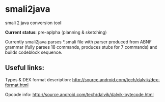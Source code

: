 # smali2java

smali 2 java conversion tool

**Current status**: pre-aplpha (planning & sketching)

Currently smali2java parses *.smali file with parser produced from ABNF grammar 
(fully parses 18 commands, produces stubs for 7 commands) and builds codeblock sequence.

## Useful links:

Types & DEX format description: http://source.android.com/tech/dalvik/dex-format.html

Opcode info: http://source.android.com/tech/dalvik/dalvik-bytecode.html